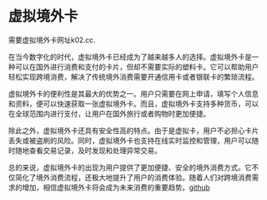 # 虚拟境外卡

需要虚拟境外卡网址k02.cc.

在当今数字化的时代，虚拟境外卡已经成为了越来越多人的选择。虚拟境外卡是一种可以在国外进行消费和支付的卡片，但却不需要实际的塑料卡。它可以帮助用户轻松实现跨境消费，解决了传统境外消费需要开通信用卡或者银联卡的繁琐流程。

虚拟境外卡的便利性是其最大的优势之一。用户只需要在网上申请，填写个人信息和资料，便可以快速获取一张虚拟境外卡。而且，虚拟境外卡支持多种货币，可以在全球范围内进行支付，让用户在国外旅行或者购物时更加便捷。

除此之外，虚拟境外卡还具有安全性高的特点。由于是虚拟卡，用户不必担心卡片丢失或被盗刷的风险。同时，虚拟境外卡也支持在线实时监控和管理，用户可以随时随地查看交易记录，及时发现和处理异常交易。

总的来说，虚拟境外卡的出现为用户提供了更加便捷、安全的境外消费方式。它不仅简化了境外消费流程，还极大地提升了用户的消费体验。随着人们对跨境消费需求的增加，相信虚拟境外卡将会成为未来消费的重要趋势。[github](https://github.com)